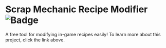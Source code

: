 # Scrap Mechanic Recipe Modifier ![Badge](https://app.codacy.com/project/badge/Grade/5caedf5be3f3446196d7e1cb494b8217)

A free tool for modifying in-game recipes easily! To learn more about this project, click the link above.